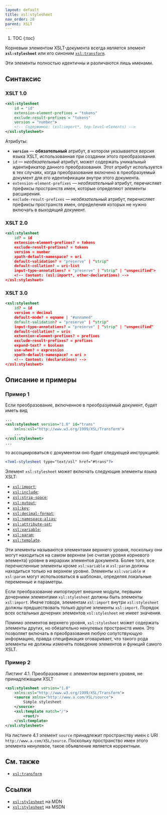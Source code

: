 ```yaml
---
layout: default
title: xsl:stylesheet
nav_order: 28
parent: XSLT
---
```


<!-- prettier-ignore -->
1. TOC
{:toc}

Корневым элементом XSLT-документа всегда является элемент **`xsl:stylesheet`** или его синоним [`xsl:transform`](/xslt/xsl-transform/).

Эти элементы полностью идентичны и различаются лишь именами.

## Синтаксис

### XSLT 1.0

```xml
<xsl:stylesheet
    id = "id"
    extension-element-prefixes = "tokens"
    exclude-result-prefixes = "tokens"
    version = "number">
    <!-- Содержимое: (xsl:import*, top-level-elements) -->
</xsl:stylesheet>
```

Атрибуты:

- **`version`** — **обязательный** атрибут, в котором указывается версия языка XSLT, использованная при создании этого преобразования.
- `id` — _необязательный_ атрибут, может содержать уникальный идентификатор данного преобразования. Этот атрибут используется в тех случаях, когда преобразование включено в преобразуемый документ для его идентификации внутри этого документа.
- `extension-element-prefixes` — _необязательный_ атрибут, перечисляет префиксы пространств имен, которые определяют элементы расширения.
- `exclude-result-prefixes` — _необязательный_ атрибут, перечисляет префиксы пространств имен, определения которых не нужно включать в выходящий документ.

### XSLT 2.0

```xml
<xsl:stylesheet
    id? = id
    extension-element-prefixes? = tokens
    exclude-result-prefixes? = tokens
    version = number
    xpath-default-namespace? = uri
    default-validation? = "preserve" | "strip"
    default-collation? = uri-list
    input-type-annotations? = "preserve" | "strip" | "unspecified">
    <!-- Content: (xsl:import*, other-declarations) -->
</xsl:stylesheet>
```

### XSLT 3.0

```xml
<xsl:stylesheet
    id? = id
    version = decimal
    default-mode? = eqname | "#unnamed"
    default-validation? = "preserve" | "strip"
    input-type-annotations? = "preserve" | "strip" | "unspecified"
    default-collation? = uris
    extension-element-prefixes? = prefixes
    exclude-result-prefixes? = prefixes
    expand-text? = boolean
    use-when? = expression
    xpath-default-namespace? = uri >
    <!-- Content: (declarations) -->
</xsl:stylesheet>
```

## Описание и примеры

### Пример 1

Если преобразование, включенное в преобразуемый документ, будет иметь вид

```xml
...
<xsl:stylesheet version="1.0" id="trans"
    xmlns:xsl="http://www.w3.org/1999/XSL/Transform">
    ...
</xsl:stylesheet>
...
```

то ассоциироваться с документом оно будет следующей инструкцией:

```xml
<?xml-stylesheet type="text/xsl" href="#trans"?>
```

Элемент `xsl:stylesheet` может включать следующие элементы языка XSLT:

- [`xsl:import`](/xslt/xsl-import/);
- [`xsl:include`](/xslt/xsl-include/);
- [`xsl:strip-space`](/xslt/xsl-strip-space/);
- [`xsl:output`](/xslt/xsl-output/);
- [`xsl:key`](/xslt/xsl-key/);
- [`xsl:decimal-format`](/xslt/xsl-decimal-format/);
- [`xsl:namespace-alias`](/xslt/xsl-namespace-alias/);
- [`xsl:attribute-set`](/xslt/xsl-attribute-set/);
- [`xsl:variable`](/xslt/xsl-variable/);
- [`xsl:param`](/xslt/xsl-param/);
- [`xsl:template`](/xslt/xsl-template/).

Эти элементы называются элементами верхнего уровня, поскольку они могут находиться на самом верхнем (не считая уровня корневого элемента) уровне в иерархии элементов документа. Более того, все перечисленные элементы кроме `xsl:variable` и `xsl:param` должны находиться только на верхнем уровне. Элементы `xsl:variable` и `xsl:param` могут использоваться в шаблонах, определяя локальные переменные и параметры.

Если преобразование импортирует внешние модули, первыми дочерними элементами `xsl:stylesheet` должны быть элементы `xsl:import`. Иначе говоря, элементам `xsl:import` внутри `xsl:stylesheet` должны предшествовать только другие элементы `xsl:import`. Порядок всех остальных дочерних элементов `xsl:stylesheet` не имеет значения.

Помимо элементов верхнего уровня, `xsl:stylesheet` может содержать элементы других, но обязательно ненулевых пространств имен. Это позволяет включать в преобразования любую сопутствующую информацию, правда спецификация оговаривает, что такого рода элементы не должны изменять поведение элементов и функций самого XSLT.

### Пример 2

Листинг 4.1. Преобразование с элементом верхнего уровня, не принадлежащим XSLT

```xml
<xsl:stylesheet version="1.0"
    xmlns:xsl="http://www.w3.org/1999/XSL/Transform">
    <source xmlns="http://www.a.com/XSL/source">
        Simple stylesheet
    </source>
    <xsl:template match="/">
        <root/>
    </xsl:template>
</xsl:stylesheet>
```

На листинге 4.1 элемент `source` принадлежит пространству имен с URI `http://www.a.com/XSL/source`. Поскольку пространство имен этого элемента ненулевое, такое объявление является корректным.

## См. также

- [`xsl:transform`](/xslt/xsl-transform/)

## Ссылки

- [`xsl:stylesheet`](https://developer.mozilla.org/en/XSLT/stylesheet) на MDN
- [`xsl:stylesheet`](https://msdn.microsoft.com/en-us/library/ms256204.aspx) на MSDN
